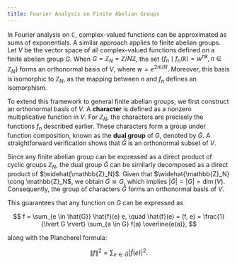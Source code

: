 ```yaml
---
title: Fourier Analysis on Finite Abelian Groups
---
```


In Fourier analysis on $\mathbb{C}$, complex-valued functions can be approximated as sums of exponentials. A similar approach applies to finite abelian groups. Let $V$ be the vector space of all complex-valued functions defined on a finite abelian group $G$. When $G = \mathbb{Z}_N = \mathbb{Z}/N\mathbb{Z}$, the set $\{ f_n \mid f_n(k) = w^{nk}, \, n \in \mathbb{Z}_N \}$ forms an orthonormal basis of $V$, where $w = e^{2\pi i / N}$. Moreover, this basis is isomorphic to $\mathbb{Z}_N$, as the mapping between $n$ and $f_n$ defines an isomorphism.  

To extend this framework to general finite abelian groups, we first construct an orthonormal basis of $V$. A **character** is defined as a nonzero multiplicative function in $V$. For $\mathbb{Z}_N$, the characters are precisely the functions $f_n$ described earlier. These characters form a group under function composition, known as the **dual group** of $G$, denoted by $\hat{G}$. A straightforward verification shows that $\hat{G}$ is an orthonormal subset of $V$.  

Since any finite abelian group can be expressed as a direct product of cyclic groups $\mathbb{Z}_N$, the dual group $\hat{G}$ can be similarly decomposed as a direct product of $\widehat{\mathbb{Z}_N}$. Given that $\widehat{\mathbb{Z}_N} \cong \mathbb{Z}_N$, we obtain $\hat{G} \cong G$, which implies $\lvert \hat{G} \rvert = \lvert G \rvert = \dim(V)$. Consequently, the group of characters $\hat{G}$ forms an orthonormal basis of $V$.  

This guarantees that any function on $G$ can be expressed as  

$$
f = \sum_{e \in \hat{G}} \hat{f}(e) e, \quad \hat{f}(e) = (f, e) = \frac{1}{\lvert G \rvert} \sum_{a \in G} f(a) \overline{e(a)},
$$  

along with the Plancherel formula:  

$$
\lVert f \rVert^2 = \sum_{e \in \hat{G}} \lvert \hat{f}(e) \rvert^2.
$$  
